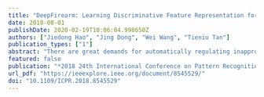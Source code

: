 ```yaml
---
title: "DeepFirearm: Learning Discriminative Feature Representation for Fine-grained Firearm Retrieval"
date: 2018-08-01
publishDate: 2020-02-19T10:06:04.998650Z
authors: ["Jiedong Hao", "Jing Dong", "Wei Wang", "Tieniu Tan"]
publication_types: ["1"]
abstract: "There are great demands for automatically regulating inappropriate appearance of shocking firearm images in social media or identifying firearm types in forensics. Image retrieval techniques have great potential to solve these problems. To facilitate research in this area, we introduce Firearm 14k, a large dataset consisting of over 14,000 images in 167 categories. It can be used for both fine-grained recognition and retrieval of firearm images. Recent advances in image retrieval are mainly driven by fine-tuning state-of-the-art convolutional neural networks for retrieval task. The conventional single margin contrastive loss, known for its simplicity and good performance, has been widely used. We find that it performs poorly on the Firearm 14k dataset due to: (1) Loss contributed by positive and negative image pairs is unbalanced during training process. (2) A huge domain gap exists between this dataset and ImageNet. We propose to deal with the unbalanced loss by employing a double margin contrastive loss. We tackle the domain gap issue with a two-stage training strategy, where we first fine-tune the network for classification, and then fine-tune it for retrieval. Experimental results show that our approach outperforms the conventional single margin approach by a large margin (up to 88.5% relative improvement) and even surpasses the strong triplet-loss-based approach."
featured: false
publication: "*2018 24th International Conference on Pattern Recognition (ICPR)*"
url_pdf: "https://ieeexplore.ieee.org/document/8545529/"
doi: "10.1109/ICPR.2018.8545529"
---
```


